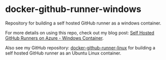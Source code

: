 # docker-github-runner-windows

Repository for building a self hosted GitHub runner as a windows container.

For more details on using this repo, check out my blog post: [Self Hosted GitHub Runners on Azure - Windows Container](https://dev.to/pwd9000/create-a-docker-based-self-hosted-github-runner-windows-container-3p7e).

Also see my GitHub repository: [docker-github-runner-linux](https://github.com/Pwd9000-ML/docker-github-runner-linux) for building a self hosted GitHub runner as an Ubuntu Linux container.
